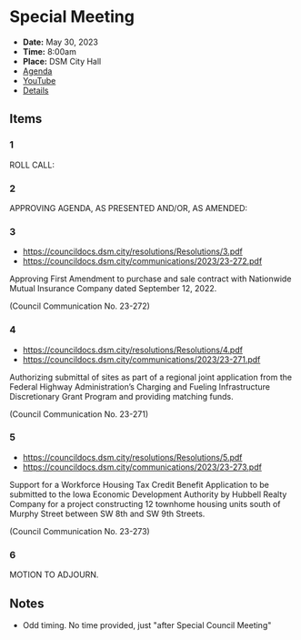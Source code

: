 # Special Meeting

- **Date:** May 30, 2023
- **Time:** 8:00am
- **Place:** DSM City Hall
- [Agenda](https://councildocs.dsm.city/agendas/ag20230530special.pdf)
- [YouTube](https://youtube.com/live/7qyvopO2ETs)
- [Details](https://www.dsm.city/citycouncil_detail_T60_R2423.php)

## Items

### 1

ROLL CALL:

### 2

APPROVING AGENDA, AS PRESENTED AND/OR, AS AMENDED:

### 3

- https://councildocs.dsm.city/resolutions/Resolutions/3.pdf
- https://councildocs.dsm.city/communications/2023/23-272.pdf

Approving First Amendment to purchase and sale contract with Nationwide Mutual
Insurance Company dated September 12, 2022.

(Council Communication No. 23-272)

### 4

- https://councildocs.dsm.city/resolutions/Resolutions/4.pdf
- https://councildocs.dsm.city/communications/2023/23-271.pdf

Authorizing submittal of sites as part of a regional joint application from the Federal
Highway Administration’s Charging and Fueling Infrastructure Discretionary Grant
Program and providing matching funds.

(Council Communication No. 23-271)

### 5

- https://councildocs.dsm.city/resolutions/Resolutions/5.pdf
- https://councildocs.dsm.city/communications/2023/23-273.pdf

Support for a Workforce Housing Tax Credit Benefit Application to be submitted to the
Iowa Economic Development Authority by Hubbell Realty Company for a project
constructing 12 townhome housing units south of Murphy Street between SW 8th and
SW 9th Streets.

(Council Communication No. 23-273)

### 6

MOTION TO ADJOURN. 

## Notes

- Odd timing. No time provided, just "after Special Council Meeting"
